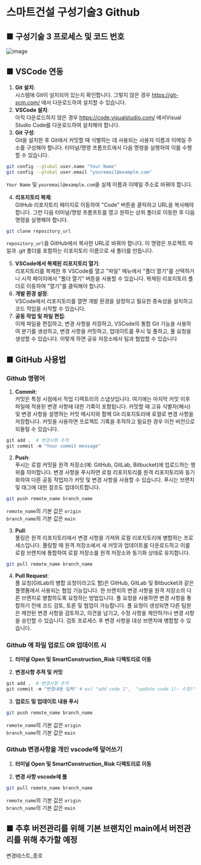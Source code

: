 # 스마트건설 구성기술3 Github 
## ■ 구성기술 3 프로세스 및 코드 번호
![image](https://user-images.githubusercontent.com/74308155/236133083-7221eccc-2ab2-4c26-ab11-632d81c7f61c.png)

## ■ VSCode 연동
1. **Git 설치**: <br> 시스템에 Git이 설치되어 있는지 확인합니다. 그렇지 않은 경우 https://git-scm.com/ 에서 다운로드하여 설치할 수 있습니다.
2. **VSCode 설치**: <br> 아직 다운로드하지 않은 경우 https://code.visualstudio.com/ 에서Visual Studio Code를 다운로드하여 설치해야 합니다.
3. **Git 구성**: <br> Git을 설치한 후 Git에서 커밋할 때 식별하는 데 사용되는 사용자 이름과 이메일 주소를 구성해야 합니다. 터미널/명령 프롬프트에서 다음 명령을 실행하여 이를 수행할 수 있습니다.

```bash
git config --global user.name "Your Name"
git config --global user.email "youremail@example.com"
```
`Your Name` 및 `youremail@example.com`을 실제 이름과 이메일 주소로 바꿔야 합니다.


4. **리포지토리 복제**:<br> GitHub 리포지토리 페이지로 이동하여 "Code" 버튼을 클릭하고 URL을 복사해야 합니다. 그런 다음 터미널/명령 프롬프트를 열고 원하는 상위 폴더로 이동한 후 다음 명령을 실행해야 합니다.

```bash
git clone repository_url
```

`repository_url`을 GitHub에서 복사한 URL로 바꿔야 합니다. 이 명령은 프로젝트 파일과 .git 폴더를 포함하는 리포지토리 이름으로 새 폴더를 만듭니다.


5. **VSCode에서 복제된 리포지토리 열기**: <br>리포지토리를 복제한 후 VSCode를 열고 "파일" 메뉴에서 "폴더 열기"를 선택하거나 시작 페이지에서 "폴더 열기" 버튼을 사용할 수 있습니다. 복제된 리포지토리 폴더로 이동하여 "열기"를 클릭해야 합니다.
6. **개발 환경 설정**: <br>VSCode에서 리포지토리를 열면 개발 환경을 설정하고 필요한 종속성을 설치하고 코드 작업을 시작할 수 있습니다.
7. **공동 작업 및 파일 편집**:<br> 이제 파일을 편집하고, 변경 사항을 저장하고, VSCode의 통합 Git 기능을 사용하여 분기를 생성하고, 변경 사항을 커밋하고, 업데이트를 푸시 및 풀하고, 풀 요청을 생성할 수 있습니다. 이렇게 하면 공유 저장소에서 팀과 협업할 수 있습니다

## ■ GitHub 사용법

### Github 명령어

1. **Commit**: <br> 커밋은 특정 시점에서 작업 디렉토리의 스냅샷입니다. 여기에는 마지막 커밋 이후 파일에 적용된 변경 사항에 대한 기록이 포함됩니다. 커밋할 때 고유 식별자(해시) 및 변경 사항을 설명하는 커밋 메시지와 함께 Git 리포지토리에 로컬로 변경 사항을 저장합니다. 커밋을 사용하면 프로젝트 기록을 추적하고 필요한 경우 이전 버전으로 되돌릴 수 있습니다.

```python
git add .  # 변경사항 추적
git commit -m "Your commit message"
```

2. **Push**: <br> 푸시는 로컬 커밋을 원격 저장소(예: GitHub, GitLab, Bitbucket)에 업로드하는 행위를 의미합니다. 변경 사항을 푸시하면 로컬 리포지토리를 원격 리포지토리와 동기화하여 다른 공동 작업자가 커밋 및 변경 사항을 사용할 수 있습니다. 푸시는 브랜치 및 태그에 대한 참조도 업데이트합니다.


```bash
git push remote_name branch_name
```
`remote_name`의 기본 값은 `origin` <br>
`branch_name`의 기본 값은 `main`

3. **Pull**:<br> 풀링은 원격 리포지토리에서 변경 사항을 가져와 로컬 리포지토리에 병합하는 프로세스입니다. 풀링할 때 원격 저장소에서 새 커밋과 업데이트를 다운로드하고 이를 로컬 브랜치에 통합하여 로컬 저장소를 원격 저장소와 동기화 상태로 유지합니다.


```bash
git pull remote_name branch_name
```

4. **Pull Request**: <br> 풀 요청(GitLab의 병합 요청이라고도 함)은 GitHub, GitLab 및 Bitbucket과 같은 플랫폼에서 사용되는 협업 기능입니다. 한 브랜치의 변경 사항을 원격 저장소의 다른 브랜치로 병합하도록 요청하는 방법입니다. 풀 요청을 사용하면 변경 사항을 통합하기 전에 코드 검토, 토론 및 협업이 가능합니다. 풀 요청이 생성되면 다른 팀원은 제안된 변경 사항을 검토하고, 의견을 남기고, 수정 사항을 제안하거나 변경 사항을 승인할 수 있습니다. 검토 프로세스 후 변경 사항을 대상 브랜치에 병합할 수 있습니다.

### Github 에 파일 업로드 OR 업데이트 시

1. **터미널 Open 및 SmartConstruction_Risk 디렉토리로 이동**

2. **변경사항 추적 및 커밋**

```python
git add .  # 변경사항 추적
git commit -m "변경내용 입력" # ex) "add code 1",  "update code 1(~ 수정)"
```

3. **업로드 및 업데이트 내용 푸시**

```bash
git push remote_name branch_name
```
`remote_name`의 기본 값은 `origin` <br>
`branch_name`의 기본 값은 `main`

### Github 변경사항을 개인 vscode에 덮어쓰기

1. **터미널 Open 및 SmartConstruction_Risk 디렉토리로 이동**

2. **변경 사항 vscode에 풀**

```bash
git pull remote_name branch_name
```
`remote_name`의 기본 값은 `origin` <br>
`branch_name`의 기본 값은 `main`

## ■ 추후 버전관리를 위해 기본 브랜치인 main에서 버전관리를 위해 추가할 예정
변경테스트_종호
